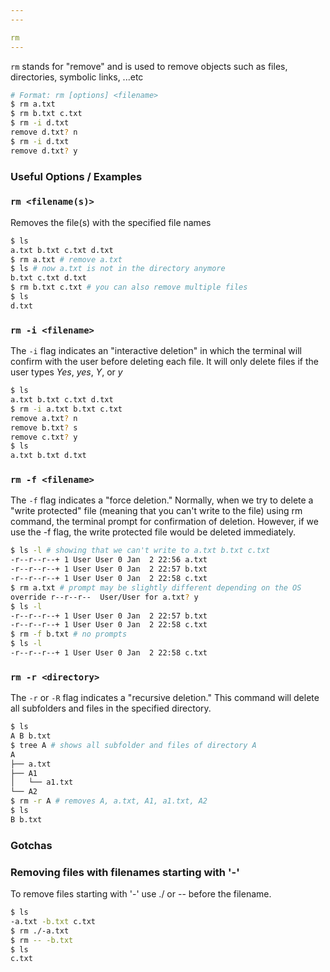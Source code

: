 ```yaml
---
---

rm
---
```

`rm` stands for "remove" and is used to remove objects such as files, directories, symbolic links, ...etc

~~~ bash
# Format: rm [options] <filename>
$ rm a.txt
$ rm b.txt c.txt
$ rm -i d.txt
remove d.txt? n
$ rm -i d.txt
remove d.txt? y

~~~

<!--more-->

### Useful Options / Examples

### `rm <filename(s)>`

Removes the file(s) with the specified file names

~~~ bash
$ ls
a.txt b.txt c.txt d.txt
$ rm a.txt # remove a.txt
$ ls # now a.txt is not in the directory anymore
b.txt c.txt d.txt
$ rm b.txt c.txt # you can also remove multiple files
$ ls
d.txt
~~~

### `rm -i <filename>`

The `-i` flag indicates an "interactive deletion" in which the terminal will confirm with the user before deleting each file. It will only delete files if the user types *Yes*, *yes*, *Y*, or *y*

~~~ bash
$ ls
a.txt b.txt c.txt d.txt
$ rm -i a.txt b.txt c.txt
remove a.txt? n
remove b.txt? s
remove c.txt? y
$ ls
a.txt b.txt d.txt
~~~

### `rm -f <filename>`

The `-f` flag indicates a "force deletion." Normally, when we try to delete a "write protected" file (meaning that you can't write to the file) using rm command, the terminal prompt for confirmation of deletion. However, if we use the -f flag, the write protected file would be deleted immediately. 

~~~ bash
$ ls -l # showing that we can't write to a.txt b.txt c.txt
-r--r--r--+ 1 User User 0 Jan  2 22:56 a.txt 
-r--r--r--+ 1 User User 0 Jan  2 22:57 b.txt 
-r--r--r--+ 1 User User 0 Jan  2 22:58 c.txt 
$ rm a.txt # prompt may be slightly different depending on the OS
override r--r--r--  User/User for a.txt? y
$ ls -l 
-r--r--r--+ 1 User User 0 Jan  2 22:57 b.txt 
-r--r--r--+ 1 User User 0 Jan  2 22:58 c.txt 
$ rm -f b.txt # no prompts
$ ls -l
-r--r--r--+ 1 User User 0 Jan  2 22:58 c.txt 

~~~

### `rm -r <directory>`

The `-r` or `-R` flag indicates a "recursive deletion." This command will delete all subfolders and files in the specified directory.

~~~ bash
$ ls
A B b.txt
$ tree A # shows all subfolder and files of directory A
A
├── a.txt
├── A1
│   └── a1.txt
└── A2
$ rm -r A # removes A, a.txt, A1, a1.txt, A2
$ ls
B b.txt

~~~

### Gotchas

### Removing files with filenames starting with '-'
To remove files starting with '-' use ./ or -- before the filename.

~~~ bash
$ ls
-a.txt -b.txt c.txt
$ rm ./-a.txt
$ rm -- -b.txt
$ ls
c.txt

~~~



